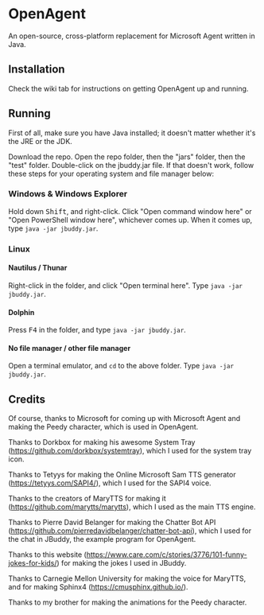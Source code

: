 # OpenAgent
An open-source, cross-platform replacement for Microsoft Agent written in Java.

## Installation
Check the wiki tab for instructions on getting OpenAgent up and running.

## Running
First of all, make sure you have Java installed; it doesn't matter whether it's the JRE or the JDK.

Download the repo. Open the repo folder, then the "jars" folder, then the "test" folder. Double-click on the jbuddy.jar file. If that doesn't work, follow these steps for your operating system and file manager below:
### Windows & Windows Explorer
Hold down <kbd>Shift</kbd>, and right-click. Click "Open command window here" or "Open PowerShell window here", whichever comes up. When it comes up, type `java -jar jbuddy.jar`.

### Linux
#### Nautilus / Thunar
Right-click in the folder, and click "Open terminal here". Type `java -jar jbuddy.jar`.

#### Dolphin
Press <kbd>F4</kbd> in the folder, and type `java -jar jbuddy.jar`.

#### No file manager / other file manager
Open a terminal emulator, and `cd` to the above folder. Type `java -jar jbuddy.jar`.

## Credits
Of course, thanks to Microsoft for coming up with Microsoft Agent and making the Peedy character, which is used in OpenAgent.

Thanks to Dorkbox for making his awesome System Tray (https://github.com/dorkbox/systemtray), which I used for the system tray icon.

Thanks to Tetyys for making the Online Microsoft Sam TTS generator (https://tetyys.com/SAPI4/), which I used for the SAPI4 voice.

Thanks to the creators of MaryTTS for making it (https://github.com/marytts/marytts), which I used as the main TTS engine.

Thanks to Pierre David Belanger for making the Chatter Bot API (https://github.com/pierredavidbelanger/chatter-bot-api), which I used for the chat in JBuddy, the example program for OpenAgent.

Thanks to this website (https://www.care.com/c/stories/3776/101-funny-jokes-for-kids/) for making the jokes I used in JBuddy.

Thanks to Carnegie Mellon University for making the voice for MaryTTS, and for making Sphinx4 (https://cmusphinx.github.io/).

Thanks to my brother for making the animations for the Peedy character.
